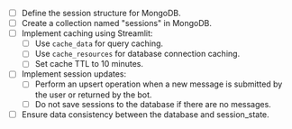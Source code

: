 - [ ] Define the session structure for MongoDB.
- [ ] Create a collection named "sessions" in MongoDB.
- [ ] Implement caching using Streamlit:
  - [ ] Use `cache_data` for query caching.
  - [ ] Use `cache_resources` for database connection caching.
  - [ ] Set cache TTL to 10 minutes.
- [ ] Implement session updates:
  - [ ] Perform an upsert operation when a new message is submitted by the user or returned by the bot.
  - [ ] Do not save sessions to the database if there are no messages.
- [ ] Ensure data consistency between the database and session_state.

